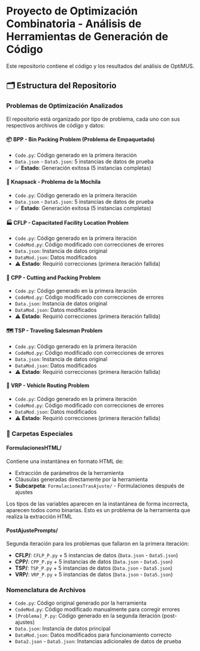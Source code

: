 # Proyecto de Optimización Combinatoria - Análisis de Herramientas de Generación de Código

Este repositorio contiene el código y los resultados del análisis de OptiMUS.

## 🗂️ Estructura del Repositorio

### Problemas de Optimización Analizados

El repositorio está organizado por tipo de problema, cada uno con sus respectivos archivos de código y datos:

#### 📦 **BPP** - Bin Packing Problem (Problema de Empaquetado)
- `Code.py`: Código generado en la primera iteración
- `Data.json` - `Data5.json`: 5 instancias de datos de prueba
- ✅ **Estado**: Generación exitosa (5 instancias completas)

#### 🎒 **Knapsack** - Problema de la Mochila
- `Code.py`: Código generado en la primera iteración
- `Data.json` - `Data5.json`: 5 instancias de datos de prueba
- ✅ **Estado**: Generación exitosa (5 instancias completas)

#### 🏭 **CFLP** - Capacitated Facility Location Problem
- `Code.py`: Código generado en la primera iteración
- `CodeMod.py`: Código modificado con correcciones de errores
- `Data.json`: Instancia de datos original
- `DataMod.json`: Datos modificados
- ⚠️ **Estado**: Requirió correcciones (primera iteración fallida)

#### 📏 **CPP** - Cutting and Packing Problem
- `Code.py`: Código generado en la primera iteración
- `CodeMod.py`: Código modificado con correcciones de errores
- `Data.json`: Instancia de datos original
- `DataMod.json`: Datos modificados
- ⚠️ **Estado**: Requirió correcciones (primera iteración fallida)

#### 🗺️ **TSP** - Traveling Salesman Problem
- `Code.py`: Código generado en la primera iteración
- `CodeMod.py`: Código modificado con correcciones de errores
- `Data.json`: Instancia de datos original
- `DataMod.json`: Datos modificados
- ⚠️ **Estado**: Requirió correcciones (primera iteración fallida)

#### 🚚 **VRP** - Vehicle Routing Problem
- `Code.py`: Código generado en la primera iteración
- `CodeMod.py`: Código modificado con correcciones de errores
- `DataMod.json`: Datos modificados
- ⚠️ **Estado**: Requirió correcciones (primera iteración fallida)

### 📁 Carpetas Especiales

#### **FormulacionesHTML/**
Contiene una instantánea en formato HTML de:
- Extracción de parámetros de la herramienta
- Cláusulas generadas directamente por la herramienta
- **Subcarpeta**: `FormulacionesTrasAjuste/` - Formulaciones después de ajustes

Los tipos de las variables aparecen en la instantánea de forma incorrecta, aparecen todos como binarias. Esto es un problema de la herramienta que realiza la extracción HTML

#### **PostAjustePrompts/**
Segunda iteración para los problemas que fallaron en la primera iteración:

- **CFLP/**: `CFLP_P.py` + 5 instancias de datos (`Data.json` - `Data5.json`)
- **CPP/**: `CPP_P.py` + 5 instancias de datos (`Data.json` - `Data5.json`)
- **TSP/**: `TSP_P.py` + 5 instancias de datos (`Data.json` - `Data5.json`)
- **VRP/**: `VRP_P.py` + 5 instancias de datos (`Data.json` - `Data5.json`)


### Nomenclatura de Archivos
- `Code.py`: Código original generado por la herramienta
- `CodeMod.py`: Código modificado manualmente para corregir errores
- `[Problema]_P.py`: Código generado en la segunda iteración (post-ajustes)
- `Data.json`: Instancia de datos principal
- `DataMod.json`: Datos modificados para funcionamiento correcto
- `Data2.json` - `Data5.json`: Instancias adicionales de datos de prueba

